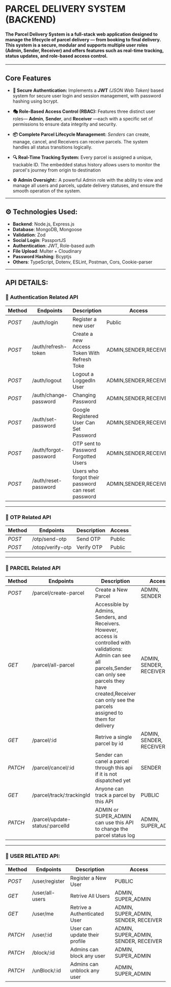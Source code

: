 # PARCEL DELIVERY SYSTEM (BACKEND)

#### The **Parcel Delivery System** is a full-stack web application designed to manage the lifecycle of parcel delivery — from booking to final delivery. This system is a secure, modular and supports multiple user roles (Admin, Sender, Receiver) and offers features such as real-time tracking, status updates, and role-based access control.

---

## Core Features

- **🔐 Secure Authentication:** Implements a **JWT** _(JSON Web Token)_ based system for secure user login and session management, with password hashing using bcrypt.

- **🎭 Role-Based Access Control (RBAC):** Features three distinct user roles— **Admin**, **Sender**, and **Receiver** —each with a specific set of permissions to ensure data integrity and security.

- **📦 Complete Parcel Lifecycle Management:** _Senders_ can create, manage, cancel, and Receivers can receive parcels. The system handles all status transitions logically.

- **🔍 Real-Time Tracking System:** Every parcel is assigned a unique, trackable ID. The embedded status history allows users to monitor the parcel's journey from origin to destination

- **⚙️ Admin Oversight:**: A powerful Admin role with the ability to view and manage all users and parcels, update delivery statuses, and ensure the smooth operation of the system.

---

## ⚙️ **Technologies Used:**

- **Backend**: Node.js, Express.js
- **Database**: MongoDB, Mongoose
- **Validation**: Zod
- **Social Login**: PassportJS
- **Authentication**: JWT, Role-based auth
- **File Upload**: Multer + Cloudinary
- **Password Hashing**: Bcyptjs
- **Others**: TypeScript, Dotenv, ESLint, Postman, Cors, Cookie-parser

---

## **API DETAILS**:

### 🔐 **Authentication Related API**

| **Method** | **Endpoints**         | **Description**                                    | **Access**            |
| ---------- | --------------------- | -------------------------------------------------- | --------------------- |
| _POST_     | /auth/login           | Register a new user                                | Public                |
| _POST_     | /auth/refresh-token   | Create a new Access Token With Refresh Toke        | ADMIN,SENDER,RECEIVER |
| _POST_     | /auth/logout          | Logout a LoggedIn User                             | ADMIN,SENDER,RECEIVER |
| _POST_     | /auth/change-password | Changing Password                                  | ADMIN,SENDER,RECEIVER |
| _POST_     | /auth/set-password    | Google Registered User Can Set Password            | ADMIN,SENDER,RECEIVER |
| _POST_     | /auth/forgot-password | OTP sent to Password Forgotted Users               | ADMIN,SENDER,RECEIVER |
| _POST_     | /auth/reset-password  | Users who forgot their password can reset password | ADMIN,SENDER,RECEIVER |

---

### 🔐 **OTP Related API**

| **Method** | **Endpoints**    | **Description** | **Access** |
| ---------- | ---------------- | --------------- | ---------- |
| _POST_     | /otp/send-otp    | Send OTP        | Public     |
| _POST_     | /otop/verify-otp | Verify OTP      | Public     |

---

### 🚚 **PARCEL Related API**

| **Method** | **Endpoints**                   | **Description**                                                                                                                                                                                                                       | **Access**              |
| ---------- | ------------------------------- | ------------------------------------------------------------------------------------------------------------------------------------------------------------------------------------------------------------------------------------- | ----------------------- |
| _POST_     | /parcel/create-parcel           | Create a New Parcel                                                                                                                                                                                                                   | ADMIN, SENDER           |
| _GET_      | /parcel/all-parcel              | Accessible by Admins, Senders, and Receivers. However, access is controlled with validations: Admin can see all parcels,Sender can only see parcels they have created,Receiver can only see the parcels assigned to them for delivery | ADMIN, SENDER, RECEIVER |
| _GET_      | /parcel/:id                     | Retrive a single parcel by id                                                                                                                                                                                                         | ADMIN, SENDER, RECEIVER |
| _PATCH_    | /parcel/cancel/:id              | Sender can canel a parcel through this api if it is not dispatched yet                                                                                                                                                                | SENDER                  |
| _GET_      | /parcel/track/:trackingId       | Anyone can track a parcel by this API                                                                                                                                                                                                 | PUBLIC                  |
| _PATCH_    | /parcel/update-status/:parcelId | ADMIN or SUPER_ADMIN can use this API to change the parcel status log                                                                                                                                                                 | ADMIN, SUPER_ADMIN      |

---

### 👮 **USER RELATED API:**

| **Method** | **Endpoints**   | **Description**               | **Access**                           |
| ---------- | --------------- | ----------------------------- | ------------------------------------ |
| _POST_     | /user/register  | Register a New User           | PUBLIC                               |
| _GET_      | /user/all-users | Retrive All Users             | ADMIN, SUPER_ADMIN                   |
| _GET_      | /user/me        | Retrive a Authenticated User  | ADMIN, SUPER_ADMIN, SENDER, RECEIVER |
| _PATCH_    | /user/:id       | User can update their profile | ADMIN, SUPER_ADMIN, SENDER, RECEIVER |
| _PATCH_    | /block/:id      | Admins can block any user     | ADMIN, SUPER_ADMIN                   |
| _PATCH_    | /unBlock/:id    | Admins can unblock any user   | ADMIN, SUPER_ADMIN                   |
